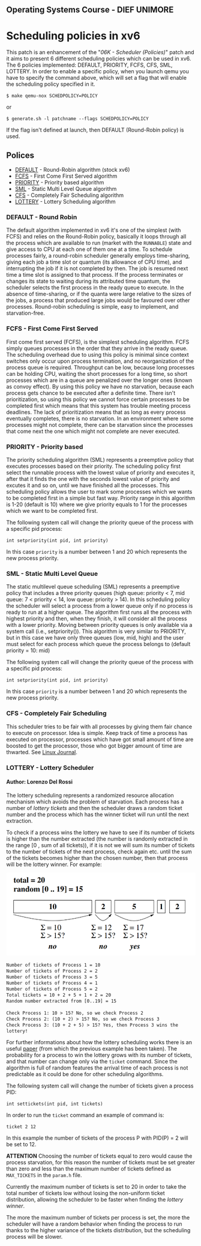 ## Operating Systems Course - DIEF UNIMORE ##

# Scheduling policies in xv6

This patch is an enhancement of the "*06K - Scheduler (Policies)*" patch and it aims to present 6 different scheduling policies which can be used in xv6.
The 6 policies implemented: DEFAULT, PRIORITY, FCFS, CFS, SML, LOTTERY. 
In order to enable a specific policy, when you launch qemu you have to specify the command above, which will set a flag that will enable the scheduling policy specified in it.

```
$ make qemu-nox SCHEDPOLICY=POLICY
```

or

```
$ generate.sh -l patchname --flags SCHEDPOLICY=POLICY
```

If the flag isn't defined at launch, then DEFAULT (Round-Robin policy) is used.

## Polices

* [DEFAULT](#default) - Round-Robin algorithm (stock xv6)
* [FCFS](#fcfs) - First Come First Served algorithm
* [PRIORITY](#priority) - Priority based algorithm
* [SML](#sml) - Static Multi Level Queue algorithm
* [CFS](#cfs) - Completely Fair Scheduling algorithm 
* [LOTTERY](#lottery) - Lottery Scheduling algorithm

### DEFAULT - Round Robin

The default algorithm implemented in xv6 it's one of the simplest (with FCFS) and relies on the Round-Robin policy, basically it loops through all the process which are available to run (market with the ```RUNNABLE```) state and give access to CPU at each one of them one at a time.
To schedule processes fairly, a round-robin scheduler generally employs time-sharing, giving each job a time slot or quantum (its allowance of CPU time), and interrupting the job if it is not completed by then. 
The job is resumed next time a time slot is assigned to that process. 
If the process terminates or changes its state to waiting during its attributed time quantum, the scheduler selects the first process in the ready queue to execute. 
In the absence of time-sharing, or if the quanta were large relative to the sizes of the jobs, a process that produced large jobs would be favoured over other processes.
Round-robin scheduling is simple, easy to implement, and starvation-free.

### FCFS - First Come First Served

First come first served (FCFS), is the simplest scheduling algorithm. FCFS simply queues processes in the order that they arrive in the ready queue. 
The scheduling overhead due to using this policy is minimal since context switches only occur upon process termination, and no reorganization of the process queue is required.
Throughput can be low, because long processes can be holding CPU, waiting the short processes for a long time, so short processes which are in a queue are penalized over the longer ones (known as convoy effect).
By using this policy we have no starvation, because each process gets chance to be executed after a definite time.
There isn't prioritization, so using this policy we cannot force certain processes to be completed first which means that this system has trouble meeting process deadlines. The lack of prioritization means that as long as every process eventually completes, there is no starvation. 
In an environment where some processes might not complete, there can be starvation since the processes that come next the one which might not complete are never executed.

### PRIORITY - Priority based

The priority scheduling algorithm (SML) represents a preemptive policy that executes processes based on their priority. The scheduling policy first select the runnable process with the lowest value of priority and executes it, after that it finds the one with the seconds lowest value of priority and excutes it and so on, until we have finished all the processes. This scheduling policy allows the user to mark some processes which we wants to be completed first in a simple but fast way.
Priority range in this algorithm is 1-20 (default is 10) where we give priority equals to 1 for the processes which we want to be completed first.

The following system call will change the priority queue of the process with a specific pid process:

```
int setpriority(int pid, int priority)
```

In this case ```priority``` is a number between 1 and 20 which represents the new process priority.

### SML - Static Multi Level Queue

The static multilevel queue scheduling (SML) represents a preemptive policy that includes a three priority queues (high queue: priority < 7, mid queue: 7 < priority < 14, low queue: priority > 14).
In this scheduling policy the scheduler will select a process from a lower queue only if no process is ready to run at a higher queue.
The algorithm first runs all the process with highest priority and then, when they finish, it will consider all the process with a lower priority.
Moving between priority queues is only available via a system call (i.e., setpriority()).
This algorithm is very similar to PRIORITY, but in this case we have only three queues (low, mid, high) and the user must select for each process which queue the process belongs to (default priority = 10: mid)

The following system call will change the priority queue of the process with a specific pid process:

```
int setpriority(int pid, int priority)
```

In this case ```priority``` is a number between 1 and 20 which represents the new process priority.

### CFS - Completely Fair Scheduling

This scheduler tries to be fair with all processes by giving them fair chance to execute on processor. Idea is simple. Keep track of time a process has executed on processor, processes which have got small amount of time are boosted to get the processor, those who got bigger amount of time are thwarted. See [Linux Journal]( https://www.linuxjournal.com/node/10267 ).

### LOTTERY - Lottery Scheduler

#### Author: Lorenzo Del Rossi

The lottery scheduling represents a randomized resource allocation mechanism which avoids the problem of starvation. Each process has a number of *lottery tickets* and then the scheduler draws a random ticket number and the process which has the winner ticket will run until the next extraction.

To check if a process wins the lottery we have to see if its number of tickets is higher than the number extracted (the number is randomly extracted in the range [0 , sum of all tickets)), if it is not we will sum its number of tickets to the number of tickets of the next process, check again etc. until the sum of the tickets becomes higher than the chosen number, then that process will be the lottery winner. For example:

![Lottery Example](images/lotteryexample.png)


 ```
Number of tickets of Process 1 = 10
Number of tickets of Process 2 = 2
Number of tickets of Process 3 = 5
Number of tickets of Process 4 = 1
Number of tickets of Process 5 = 2
Total tickets = 10 + 2 + 5 + 1 + 2 = 20
Random number extracted from [0..19] = 15

Check Process 1: 10 > 15? No, so we check Process 2
Check Process 2: (10 + 2) > 15? No, so we check Process 3
Check Process 3: (10 + 2 + 5) > 15? Yes, then Process 3 wins the lottery!

 ```

For further informations about how the lottery scheduling works there is an useful [paper]( papers/waldspurger.pdf ) (from which the previous example has been taken).
The probability for a process to win the lottery grows with its number of tickets, and that number can change only via the ```ticket``` command.
Since the algorithm is full of random features the arrival time of each process is not predictable as it could be done for other scheduling algorithms.

The following system call will change the number of tickets given a process PID:

```
int settickets(int pid, int tickets)
```

In order to run the ```ticket``` command an example of command is:

```
ticket 2 12
```

In this example the number of tickets of the process P with PID(P) = 2 will be set to 12.

**ATTENTION** Choosing the number of tickets equal to zero would cause the process starvation, for this reason the number of tickets must be set greater than zero and less than the maximum number of tickets defined as ```MAX_TICKETS``` in the ```param.h``` file.

Currently the maximum number of tickets is set to 20 in order to take the total number of tickets low without losing the non-uniform ticket distribution, allowing the scheduler to be faster when finding the *lottery winner*.

The more the maximum number of tickets per process is set, the more the scheduler will have a random behavior when finding the process to run thanks to the higher variance of the tickets distribution, but the scheduling process will be slower.

